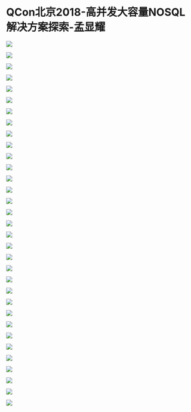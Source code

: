 # QCon北京2018-高并发大容量NOSQL解决方案探索-孟显耀

![](https://raw.githubusercontent.com/hellojd2018/ms_document/master/Qcon/北京2018/images/孟显耀/201905122118_4.png)


![](https://raw.githubusercontent.com/hellojd2018/ms_document/master/Qcon/北京2018/images/孟显耀/201905122118_5.png)


![](https://raw.githubusercontent.com/hellojd2018/ms_document/master/Qcon/北京2018/images/孟显耀/201905122118_6.png)


![](https://raw.githubusercontent.com/hellojd2018/ms_document/master/Qcon/北京2018/images/孟显耀/201905122118_7.png)


![](https://raw.githubusercontent.com/hellojd2018/ms_document/master/Qcon/北京2018/images/孟显耀/201905122118_8.png)


![](https://raw.githubusercontent.com/hellojd2018/ms_document/master/Qcon/北京2018/images/孟显耀/201905122118_9.png)


![](https://raw.githubusercontent.com/hellojd2018/ms_document/master/Qcon/北京2018/images/孟显耀/201905122118_10.png)


![](https://raw.githubusercontent.com/hellojd2018/ms_document/master/Qcon/北京2018/images/孟显耀/201905122118_11.png)


![](https://raw.githubusercontent.com/hellojd2018/ms_document/master/Qcon/北京2018/images/孟显耀/201905122118_12.png)


![](https://raw.githubusercontent.com/hellojd2018/ms_document/master/Qcon/北京2018/images/孟显耀/201905122118_13.png)


![](https://raw.githubusercontent.com/hellojd2018/ms_document/master/Qcon/北京2018/images/孟显耀/201905122118_14.png)


![](https://raw.githubusercontent.com/hellojd2018/ms_document/master/Qcon/北京2018/images/孟显耀/201905122118_15.png)


![](https://raw.githubusercontent.com/hellojd2018/ms_document/master/Qcon/北京2018/images/孟显耀/201905122118_16.png)


![](https://raw.githubusercontent.com/hellojd2018/ms_document/master/Qcon/北京2018/images/孟显耀/201905122118_17.png)


![](https://raw.githubusercontent.com/hellojd2018/ms_document/master/Qcon/北京2018/images/孟显耀/201905122118_18.png)


![](https://raw.githubusercontent.com/hellojd2018/ms_document/master/Qcon/北京2018/images/孟显耀/201905122118_19.png)


![](https://raw.githubusercontent.com/hellojd2018/ms_document/master/Qcon/北京2018/images/孟显耀/201905122118_20.png)


![](https://raw.githubusercontent.com/hellojd2018/ms_document/master/Qcon/北京2018/images/孟显耀/201905122118_21.png)


![](https://raw.githubusercontent.com/hellojd2018/ms_document/master/Qcon/北京2018/images/孟显耀/201905122118_22.png)


![](https://raw.githubusercontent.com/hellojd2018/ms_document/master/Qcon/北京2018/images/孟显耀/201905122118_23.png)


![](https://raw.githubusercontent.com/hellojd2018/ms_document/master/Qcon/北京2018/images/孟显耀/201905122118_24.png)


![](https://raw.githubusercontent.com/hellojd2018/ms_document/master/Qcon/北京2018/images/孟显耀/201905122118_25.png)


![](https://raw.githubusercontent.com/hellojd2018/ms_document/master/Qcon/北京2018/images/孟显耀/201905122118_26.png)


![](https://raw.githubusercontent.com/hellojd2018/ms_document/master/Qcon/北京2018/images/孟显耀/201905122118_27.png)


![](https://raw.githubusercontent.com/hellojd2018/ms_document/master/Qcon/北京2018/images/孟显耀/201905122118_28.png)


![](https://raw.githubusercontent.com/hellojd2018/ms_document/master/Qcon/北京2018/images/孟显耀/201905122118_29.png)


![](https://raw.githubusercontent.com/hellojd2018/ms_document/master/Qcon/北京2018/images/孟显耀/201905122118_30.png)


![](https://raw.githubusercontent.com/hellojd2018/ms_document/master/Qcon/北京2018/images/孟显耀/201905122118_31.png)


![](https://raw.githubusercontent.com/hellojd2018/ms_document/master/Qcon/北京2018/images/孟显耀/201905122118_32.png)


![](https://raw.githubusercontent.com/hellojd2018/ms_document/master/Qcon/北京2018/images/孟显耀/201905122118_33.png)


![](https://raw.githubusercontent.com/hellojd2018/ms_document/master/Qcon/北京2018/images/孟显耀/201905122118_34.png)


![](https://raw.githubusercontent.com/hellojd2018/ms_document/master/Qcon/北京2018/images/孟显耀/201905122118_35.png)


![](https://raw.githubusercontent.com/hellojd2018/ms_document/master/Qcon/北京2018/images/孟显耀/201905122118_36.png)


